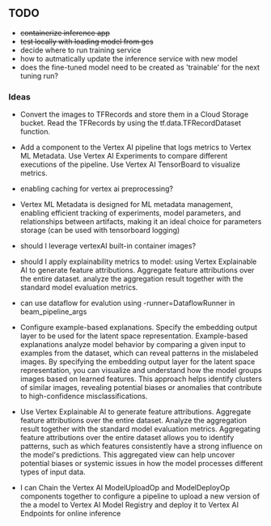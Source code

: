 ## TODO

- ~~containerize inference app~~
- ~~test locally with loading model from gcs~~
- decide where to run training service
- how to autmatically update the inference service with new model
- does the fine-tuned model need to be created as 'trainable' for the next tuning run?

### Ideas
- Convert the images to TFRecords and store them in a Cloud Storage bucket. Read the TFRecords by using the tf.data.TFRecordDataset function.
- Add a component to the Vertex AI pipeline that logs metrics to Vertex ML Metadata. Use Vertex AI Experiments to compare different executions of the pipeline. Use Vertex AI TensorBoard to visualize metrics.
- enabling caching for vertex ai preprocessing?
- Vertex ML Metadata is designed for ML metadata management, enabling efficient tracking of experiments, model parameters, and relationships between artifacts, making it an ideal choice for parameters storage (can be used with tensorboard logging)
- should I leverage vertexAI built-in container images?

- should I apply explainability metrics to model:
using Vertex Explainable AI to generate feature attributions. Aggregate feature attributions over the entire dataset. analyze the aggregation result together with the standard model evaluation metrics.

- can use dataflow for evalution using -runner=DataflowRunner in beam_pipeline_args

- Configure example-based explanations. Specify the embedding output layer to be used for the latent space representation. Example-based explanations analyze model behavior by comparing a given input to examples from the dataset, which can reveal patterns in the mislabeled images. By specifying the embedding output layer for the latent space representation, you can visualize and understand how the model groups images based on learned features. This approach helps identify clusters of similar images, revealing potential biases or anomalies that contribute to high-confidence misclassifications.

- Use Vertex Explainable AI to generate feature attributions. Aggregate feature attributions over the entire dataset. Analyze the aggregation result together with the standard model evaluation metrics. Aggregating feature attributions over the entire dataset allows you to identify patterns, such as which features consistently have a strong influence on the model's predictions. This aggregated view can help uncover potential biases or systemic issues in how the model processes different types of input data.

- I can Chain the Vertex AI ModelUploadOp and ModelDeployOp components together to configure a pipeline to upload a new version of the a model to Vertex AI Model Registry and deploy it to Vertex AI Endpoints for online inference 